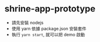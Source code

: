 # shrine-app-prototype

- 請先安裝 nodejs
- 使用 yarn 依據 package.json 安裝套件
- 執行 `yarn start`, 就可以把 demo 啟動

